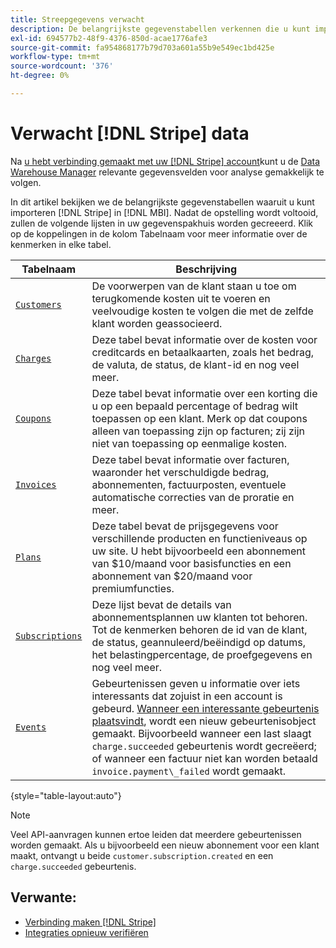 ```yaml
---
title: Streepgegevens verwacht
description: De belangrijkste gegevenstabellen verkennen die u kunt importeren van Stripe naar [!DNL MBI].
exl-id: 694577b2-48f9-4376-850d-acae1776afe3
source-git-commit: fa954868177b79d703a601a55b9e549ec1bd425e
workflow-type: tm+mt
source-wordcount: '376'
ht-degree: 0%

---
```


# Verwacht [!DNL Stripe] data

Na [u hebt verbinding gemaakt met uw [!DNL Stripe] account](../integrations/stripe.md)kunt u de [Data Warehouse Manager](../../../data-analyst/data-warehouse-mgr/tour-dwm.md) relevante gegevensvelden voor analyse gemakkelijk te volgen.

In dit artikel bekijken we de belangrijkste gegevenstabellen waaruit u kunt importeren [!DNL Stripe] in [!DNL MBI]. Nadat de opstelling wordt voltooid, zullen de volgende lijsten in uw gegevenspakhuis worden gecreeerd. Klik op de koppelingen in de kolom Tabelnaam voor meer informatie over de kenmerken in elke tabel.

| **Tabelnaam** | **Beschrijving** |
|-----|-----|
| [`Customers`](https://stripe.com/docs/sources/customers) | De voorwerpen van de klant staan u toe om terugkomende kosten uit te voeren en veelvoudige kosten te volgen die met de zelfde klant worden geassocieerd. |
| [`Charges`](https://stripe.com/docs/payments/payment-intents/migration/charges) | Deze tabel bevat informatie over de kosten voor creditcards en betaalkaarten, zoals het bedrag, de valuta, de status, de klant-id en nog veel meer. |
| [`Coupons`](https://stripe.com/docs/api/coupons/object) | Deze tabel bevat informatie over een korting die u op een bepaald percentage of bedrag wilt toepassen op een klant. Merk op dat coupons alleen van toepassing zijn op facturen; zij zijn niet van toepassing op eenmalige kosten. |
| [`Invoices`](https://stripe.com/docs/billing/migration/invoice-states) | Deze tabel bevat informatie over facturen, waaronder het verschuldigde bedrag, abonnementen, factuurposten, eventuele automatische correcties van de proratie en meer. |
| [`Plans`](https://stripe.com/docs/api/plans/object) | Deze tabel bevat de prijsgegevens voor verschillende producten en functieniveaus op uw site. U hebt bijvoorbeeld een abonnement van $10/maand voor basisfuncties en een abonnement van $20/maand voor premiumfuncties. |
| [`Subscriptions`](https://stripe.com/docs/api/subscriptions/object) | Deze lijst bevat de details van abonnementsplannen uw klanten tot behoren. Tot de kenmerken behoren de id van de klant, de status, geannuleerd/beëindigd op datums, het belastingpercentage, de proefgegevens en nog veel meer. |
| [`Events`](https://stripe.com/docs/development/dashboard/events) | Gebeurtenissen geven u informatie over iets interessants dat zojuist in een account is gebeurd. [Wanneer een interessante gebeurtenis plaatsvindt](https://stripe.com/docs/api/events/types), wordt een nieuw gebeurtenisobject gemaakt. Bijvoorbeeld wanneer een last slaagt `charge.succeeded` gebeurtenis wordt gecreëerd; of wanneer een factuur niet kan worden betaald `invoice.payment\_failed` wordt gemaakt. |

{style=&quot;table-layout:auto&quot;}

>[!NOTE]
>
>Veel API-aanvragen kunnen ertoe leiden dat meerdere gebeurtenissen worden gemaakt. Als u bijvoorbeeld een nieuw abonnement voor een klant maakt, ontvangt u beide `customer.subscription.created` en een  `charge.succeeded` gebeurtenis.

## Verwante:

* [Verbinding maken [!DNL Stripe]](../integrations/stripe.md)
* [Integraties opnieuw verifiëren](https://experienceleague.adobe.com/docs/commerce-knowledge-base/kb/how-to/mbi-reauthenticating-integrations.html?lang=en)
